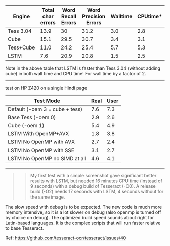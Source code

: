 | Engine	  | Total char errors  | Word Recall Errors  | Word Precision Errors  | Walltime  | CPUtime* |
|---|---|---|---|---|---|
| Tess 3.04	| 13.9	| 30	| 31.2	| 3.0	| 2.8 |
| Cube	| 15.1	| 29.5	| 30.7	| 3.4	| 3.1 |
| Tess+Cube	| 11.0	| 24.2	| 25.4	| 5.7	| 5.3 | 
| LSTM	| 7.6	| 20.9	| 20.8	| 1.5	| 2.5 | 

Note in the above table that LSTM is faster than Tess 3.04 (without adding cube) in both wall time and CPU time! For wall time by a factor of 2.

------

test on HP Z420 on a single Hindi page

| Test Mode | Real | User | 
|---|---|---|
| Default (-oem 3 = cube + tess) | 7.6  | 7.3 | 
| Base Tess (-oem 0)             | 2.9  | 2.6 | 
| Cube (-oem 1)                  | 5.4  | 4.9 | 
| LSTM With OpenMP+AVX           | 1.8  | 3.8 | 
| LSTM No OpenMP with AVX        | 2.7  | 2.4 | 
| LSTM No OpenMP with SSE        | 3.1  | 2.7 | 
| LSTM No OpenMP no SIMD at all  | 4.6  | 4.1 | 

---------------

>> My first test with a simple screenshot gave  significant better results with LSTM, but needed 16 minutes CPU time  (instead of 9 seconds) with a debug build of Tesseract (-O0). A release  build (-O2) needs 17 seconds with LSTM, 4 seconds without for the same  image.

The slow speed with debug is to be expected. The new code is much more memory intensive, so it is a lot slower on debug (also openmp is turned off by choice on debug). The optimized build speed sounds about right for Latin-based languages. It
is the complex scripts that will run faster relative to base Tesseract.








Ref: https://github.com/tesseract-ocr/tesseract/issues/40